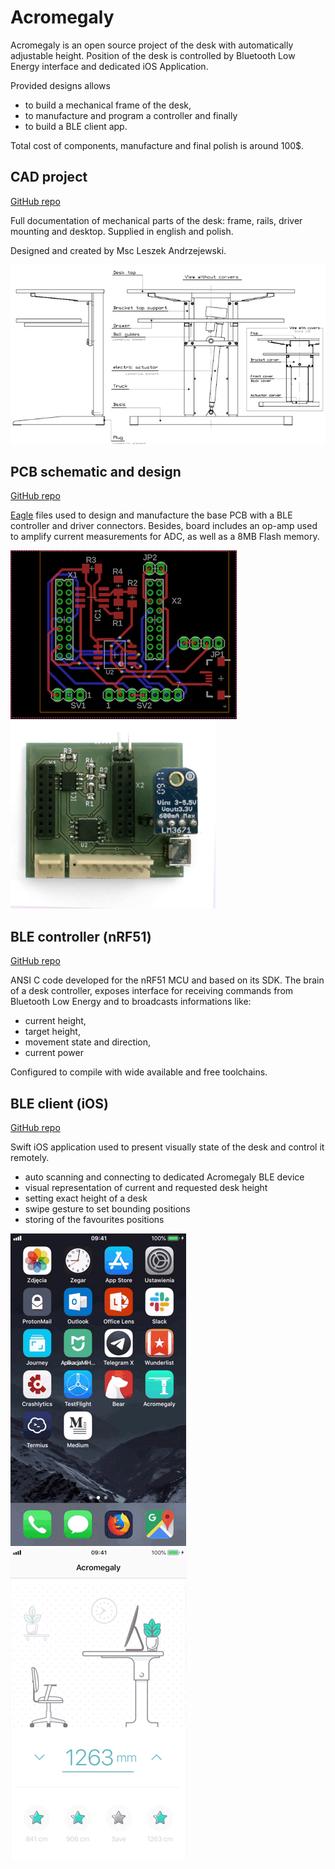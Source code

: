 # Acromegaly

Acromegaly is an open source project of the desk with automatically adjustable height. Position of the desk is controlled by Bluetooth Low Energy interface and dedicated iOS Application. 

Provided designs allows
* to build a mechanical frame of the desk, 
* to manufacture and program a controller and finally 
* to build a BLE client app. 

Total cost of components, manufacture and final polish is around 100$. 


## CAD project

[GitHub repo](https://github.com/antrov/acromegaly/tree/master/CAD)
 
Full documentation of mechanical parts of the desk: frame, rails, driver mounting and desktop. Supplied in english and polish.

Designed and created by Msc Leszek Andrzejewski.

![CAD project](https://raw.githubusercontent.com/antrov/acromegaly/master/docs/cad.jpg)

## PCB schematic and design

[GitHub repo](https://github.com/antrov/acromegaly/tree/master/PCB)

[Eagle](https://www.autodesk.com/products/eagle/overview) files used to design and manufacture the base PCB with a BLE controller and driver connectors. Besides, board includes an op-amp used to amplify current measurements for ADC, as well as a 8MB Flash memory. 

![PCB Design](https://raw.githubusercontent.com/antrov/acromegaly/master/docs/pcb.png) ![PCB real photo](https://raw.githubusercontent.com/antrov/acromegaly/master/docs/pcb_3.png)

## BLE controller (nRF51)

[GitHub repo](https://github.com/antrov/acromegaly-nrf51)

ANSI C code developed for the nRF51 MCU and based on its SDK. The brain of a desk controller, exposes interface for receiving commands from Bluetooth Low Energy and to broadcasts informations like: 
* current height, 
* target height, 
* movement state and direction, 
* current power 

Configured to compile with wide available and free toolchains.

## BLE client (iOS)

[GitHub repo](https://github.com/antrov/acromegaly-ios)

Swift iOS application used to present visually state of the desk and control it remotely.

* auto scanning and connecting to dedicated Acromegaly BLE device
* visual representation of current and requested desk height
* setting exact height of a desk
* swipe gesture to set bounding positions
* storing of the favourites positions

![iOS Client App](https://raw.githubusercontent.com/antrov/acromegaly-ios/master/docs/height.gif) ![iOS Client App](https://raw.githubusercontent.com/antrov/acromegaly-ios/master/docs/favs.gif)